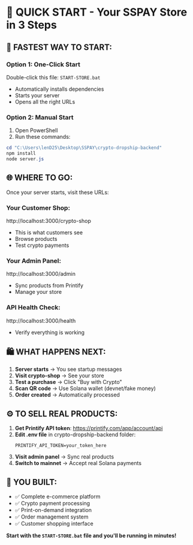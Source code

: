 # 🎯 QUICK START - Your SSPAY Store in 3 Steps

## 🚀 **FASTEST WAY TO START:**

### **Option 1: One-Click Start**
Double-click this file: `START-STORE.bat`
- Automatically installs dependencies
- Starts your server
- Opens all the right URLs

### **Option 2: Manual Start**
1. Open PowerShell
2. Run these commands:
```powershell
cd "C:\Users\lenD25\Desktop\SSPAY\crypto-dropship-backend"
npm install
node server.js
```

## 🌐 **WHERE TO GO:**

Once your server starts, visit these URLs:

### **Your Customer Shop:**
http://localhost:3000/crypto-shop
- This is what customers see
- Browse products
- Test crypto payments

### **Your Admin Panel:**
http://localhost:3000/admin
- Sync products from Printify
- Manage your store

### **API Health Check:**
http://localhost:3000/health
- Verify everything is working

## 🛍️ **WHAT HAPPENS NEXT:**

1. **Server starts** → You see startup messages
2. **Visit crypto-shop** → See your store
3. **Test a purchase** → Click "Buy with Crypto"
4. **Scan QR code** → Use Solana wallet (devnet/fake money)
5. **Order created** → Automatically processed

## ⚙️ **TO SELL REAL PRODUCTS:**

1. **Get Printify API token**: https://printify.com/app/account/api
2. **Edit .env file** in crypto-dropship-backend folder:
   ```
   PRINTIFY_API_TOKEN=your_token_here
   ```
3. **Visit admin panel** → Sync real products
4. **Switch to mainnet** → Accept real Solana payments

## 🎉 **YOU BUILT:**

- ✅ Complete e-commerce platform
- ✅ Crypto payment processing
- ✅ Print-on-demand integration
- ✅ Order management system
- ✅ Customer shopping interface

**Start with the `START-STORE.bat` file and you'll be running in minutes!**

